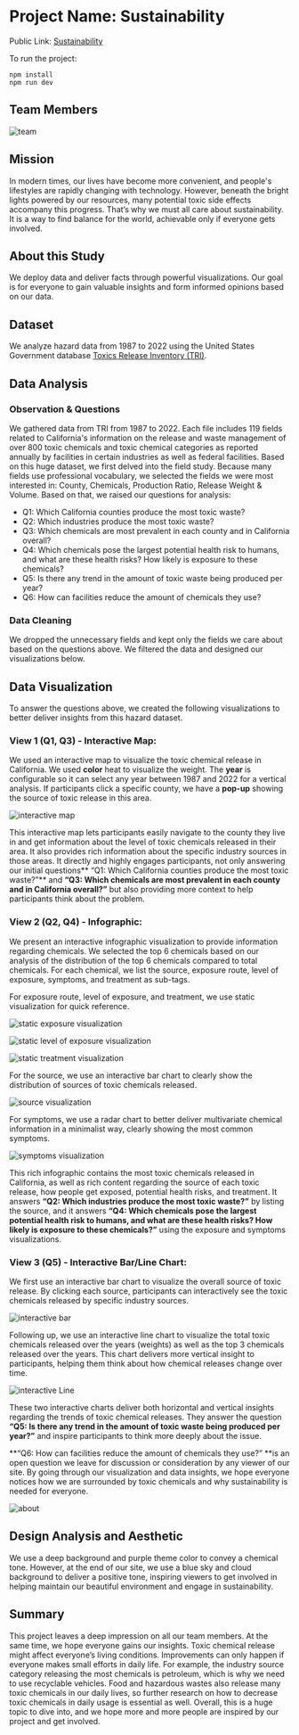 # Project Name: Sustainability

Public Link: [Sustainability](https://kikispace.github.io/csen396bfinal_sustainability/)

To run the project:
```
npm install
npm run dev
```

## Team Members
![team](./src//assets/images/team.png)

## Mission

In modern times, our lives have become more convenient, and people's lifestyles are rapidly changing with technology. However, beneath the bright lights powered by our resources, many potential toxic side effects accompany this progress. That’s why we must all care about sustainability. It is a way to find balance for the world, achievable only if everyone gets involved.

## About this Study

We deploy data and deliver facts through powerful visualizations. Our goal is for everyone to gain valuable insights and form informed opinions based on our data.

## Dataset

We analyze hazard data from 1987 to 2022 using the United States Government database [Toxics Release Inventory (TRI)](https://catalog.data.gov/dataset/toxics-release-inventory-tri).

## Data Analysis

### Observation & Questions

We gathered data from TRI from 1987 to 2022. Each file includes 119 fields related to California's information on the release and waste management of over 800 toxic chemicals and toxic chemical categories as reported annually by facilities in certain industries as well as federal facilities. Based on this huge dataset, we first delved into the field study. Because many fields use professional vocabulary, we selected the fields we were most interested in: County, Chemicals, Production Ratio, Release Weight & Volume. Based on that, we raised our questions for analysis:

- Q1: Which California counties produce the most toxic waste?
- Q2: Which industries produce the most toxic waste?
- Q3: Which chemicals are most prevalent in each county and in California overall?
- Q4: Which chemicals pose the largest potential health risk to humans, and what are these health risks? How likely is exposure to these chemicals?
- Q5: Is there any trend in the amount of toxic waste being produced per year?
- Q6: How can facilities reduce the amount of chemicals they use?
### Data Cleaning

We dropped the unnecessary fields and kept only the fields we care about based on the questions above. We filtered the data and designed our visualizations below.

## Data Visualization

To answer the questions above, we created the following visualizations to better deliver insights from this hazard dataset.

### View 1 (Q1, Q3) - Interactive Map:

We used an interactive map to visualize the toxic chemical release in California. We used **color** heat to visualize the weight. The **year** is configurable so it can select any year between 1987 and 2022 for a vertical analysis. If participants click a specific county, we have a **pop-up** showing the source of toxic release in this area.

![interactive map](./src/assets/images/v1-map.webp)

This interactive map lets participants easily navigate to the county they live in and get information about the level of toxic chemicals released in their area. It also provides rich information about the specific industry sources in those areas. It directly and highly engages participants, not only answering our initial questions** “Q1: Which California counties produce the most toxic waste?”** and **“Q3: Which chemicals are most prevalent in each county and in California overall?”** but also providing more context to help participants think about the problem.

### View 2 (Q2, Q4) - Infographic:

We present an interactive infographic visualization to provide information regarding chemicals. We selected the top 6 chemicals based on our analysis of the distribution of the top 6 chemicals compared to total chemicals. For each chemical, we list the source, exposure route, level of exposure, symptoms, and treatment as sub-tags.

For exposure route, level of exposure, and treatment, we use static visualization for quick reference.

![static exposure visualization](./src/assets/images/v2-ex_route.png "exposure route")

![static level of exposure visualization](./src/assets/images/v2_exposure.png "level of exposure")

![static treatment visualization](./src/assets/images/v2_treatment.png "treatment")

For the source, we use an interactive bar chart to clearly show the distribution of sources of toxic chemicals released.

![source visualization](./src/assets/images/v2-source.webp)

For symptoms, we use a radar chart to better deliver multivariate chemical information in a minimalist way, clearly showing the most common symptoms.

![symptoms visualization](./src/assets/images/v2-symptoms.webp)

This rich infographic contains the most toxic chemicals released in California, as well as rich content regarding the source of each toxic release, how people get exposed, potential health risks, and treatment. It answers **“Q2: Which industries produce the most toxic waste?”** by listing the source, and it answers **“Q4: Which chemicals pose the largest potential health risk to humans, and what are these health risks? How likely is exposure to these chemicals?”** using the exposure and symptoms visualizations.

### View 3 (Q5) - Interactive Bar/Line Chart:

We first use an interactive bar chart to visualize the overall source of toxic release. By clicking each source, participants can interactively see the toxic chemicals released by specific industry sources. 

![interactive bar](./src/assets/images/v3_1.webp)

Following up, we use an interactive line chart to visualize the total toxic chemicals released over the years (weights) as well as the top 3 chemicals released over the years. This chart delivers more vertical insight to participants, helping them think about how chemical releases change over time.

![interactive Line](./src/assets/images/v3_trend.webp)

These two interactive charts deliver both horizontal and vertical insights regarding the trends of toxic chemical releases. They answer the question **“Q5: Is there any trend in the amount of toxic waste being produced per year?”** and inspire participants to think more deeply about the issue.

**“Q6: How can facilities reduce the amount of chemicals they use?” **is an open question we leave for discussion or consideration by any viewer of our site. By going through our visualization and data insights, we hope everyone notices how we are surrounded by toxic chemicals and why sustainability is needed for everyone.

![about](./src/assets/images/about.webp)

## Design Analysis and Aesthetic

We use a deep background and purple theme color to convey a chemical tone. However, at the end of our site, we use a blue sky and cloud background to deliver a positive tone, inspiring viewers to get involved in helping maintain our beautiful environment and engage in sustainability.

## Summary

This project leaves a deep impression on all our team members. At the same time, we hope everyone gains our insights. Toxic chemical release might affect everyone’s living conditions. Improvements can only happen if everyone makes small efforts in daily life. For example, the industry source category releasing the most chemicals is petroleum, which is why we need to use recyclable vehicles. Food and hazardous wastes also release many toxic chemicals in our daily lives, so further research on how to decrease toxic chemicals in daily usage is essential as well. Overall, this is a huge topic to dive into, and we hope more and more people are inspired by our project and get involved.
